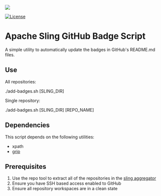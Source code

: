 [<img src="http://sling.apache.org/res/logos/sling.png"/>](http://sling.apache.org)

 [![License](https://img.shields.io/badge/License-Apache%202.0-blue.svg)](https://www.apache.org/licenses/LICENSE-2.0)

# Apache Sling GitHub Badge Script

A simple utility to automatically update the badges in GitHub's README.md files.

## Use

All repositories:

./add-badges.sh [SLING_DIR]

Single repository:

./add-badges.sh [SLING_DIR] [REPO_NAME]

## Dependencies

This script depends on the following utilities:

 - xpath
 - [grip](https://github.com/joeyespo/grip)

## Prerequisites

 1. Use the repo tool to extract all of the repositories in the [sling aggregator](https://github.com/apache/sling-aggregator)
 2. Ensure you have SSH based access enabled to GitHub
 3. Ensure all repository workspaces are in a clean state

